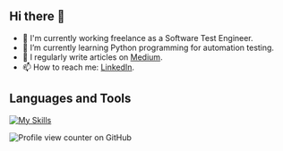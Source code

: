 ## Hi there 👋

- 🔭 I'm currently working freelance as a Software Test Engineer.
- 🌱 I’m currently learning Python programming for automation testing.
-	📝 I regularly write articles on [Medium](https://medium.com/@handenurgurpinar5).
- 📫 How to reach me: [LinkedIn](www.linkedin.com/in/handenurgurpinar).

## Languages and Tools
[![My Skills](https://skillicons.dev/icons?i=java,js,python,html,mssql,postgresql,postman,mongodb,selenium,figma,apache_jmeter,testrail,bitbucket,confluence,jira,clickup,vscode&theme=light)](https://skillicons.dev)

![Profile view counter on GitHub](https://komarev.com/ghpvc/?username=handenurgurpinar)
